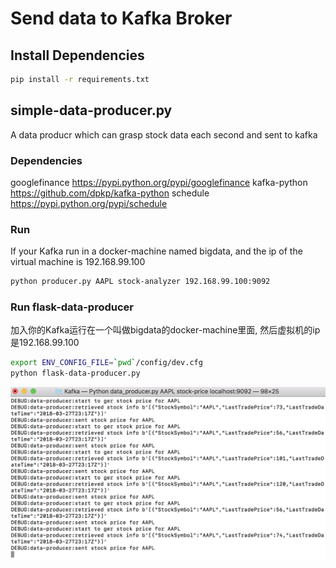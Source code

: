 # Send data to Kafka Broker

## Install Dependencies
```sh
pip install -r requirements.txt
```

## simple-data-producer.py
A data producr which can grasp stock data each second and sent to kafka

### Dependencies
googlefinance   https://pypi.python.org/pypi/googlefinance
kafka-python    https://github.com/dpkp/kafka-python
schedule        https://pypi.python.org/pypi/schedule

### Run
If your Kafka run in a docker-machine named bigdata, and the ip of the virtual machine is 192.168.99.100
```sh
python producer.py AAPL stock-analyzer 192.168.99.100:9092
```

### Run flask-data-producer
加入你的Kafka运行在一个叫做bigdata的docker-machine里面, 然后虚拟机的ip是192.168.99.100
```sh
export ENV_CONFIG_FILE=`pwd`/config/dev.cfg
python flask-data-producer.py
```

![image](https://github.com/FeiWang810/Big-Data-Stock-Platform/blob/master/images/Kafka.png)
